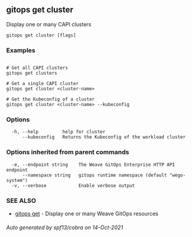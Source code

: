 ## gitops get cluster

Display one or many CAPI clusters

```
gitops get cluster [flags]
```

### Examples

```

# Get all CAPI clusters
gitops get clusters

# Get a single CAPI cluster
gitops get cluster <cluster-name>

# Get the Kubeconfig of a cluster
gitops get cluster <cluster-name> --kubeconfig
```

### Options

```
  -h, --help         help for cluster
      --kubeconfig   Returns the Kubeconfig of the workload cluster
```

### Options inherited from parent commands

```
  -e, --endpoint string    The Weave GitOps Enterprise HTTP API endpoint
      --namespace string   gitops runtime namespace (default "wego-system")
  -v, --verbose            Enable verbose output
```

### SEE ALSO

* [gitops get](gitops_get.md)	 - Display one or many Weave GitOps resources

###### Auto generated by spf13/cobra on 14-Oct-2021
